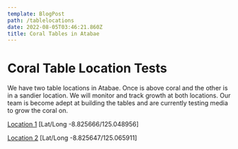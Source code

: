 ```yaml
---
template: BlogPost
path: /tablelocations
date: 2022-08-05T03:46:21.860Z
title: Coral Tables in Atabae
---
```

# Coral Table Location Tests

We have two table locations in Atabae.  Once is above coral and the other is in a sandier location.  We will monitor and track growth at both locations.  Our team is become adept at building the tables and are currently testing media to grow the coral on.

[Location 1](https://www.google.com/maps/place/8%C2%B049'32.4%22S+125%C2%B002'56.2%22E/@-8.8510764,125.0185661,13.45z/data=!4m5!3m4!1s0x0:0x995013dedc8a3769!8m2!3d-8.825666!4d125.048956) \[Lat/Long -8.825666/125.048956]

[Location 2](https://www.google.com/maps/place/8%C2%B049'32.3%22S+125%C2%B003'57.3%22E/@-8.8321924,125.0640756,14.65z/data=!4m5!3m4!1s0x0:0xe383b92b3784cc7f!8m2!3d-8.825647!4d125.065911) \[Lat/Long -8.825647/125.065911]